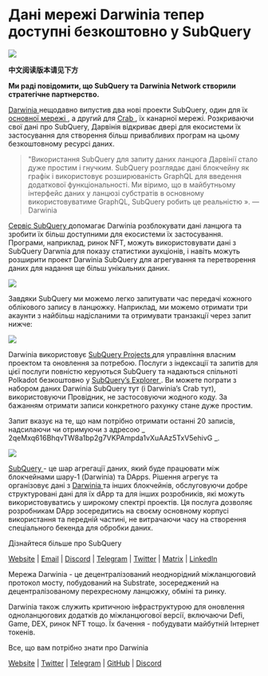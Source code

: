 # Дані мережі Darwinia тепер доступні безкоштовно у SubQuery

![](https://miro.medium.com/max/1400/0*7_sagAfI_wTKePuH)

**中文阅读版本请见下方**

**Ми раді повідомити, що SubQuery та Darwinia Network створили стратегічне партнерство.**

[ Darwinia ](https://darwinia.network/) нещодавно випустив два нові проекти SubQuery, один для їх [ основної мережі ](https://explorer.subquery.network/subquery/darwinia-network/darwinia), а другий для [ Crab ](https://explorer.subquery.network/subquery/darwinia-network/crab), їх канарної мережі. Розкриваючи свої дані про SubQuery, Дарвінія відкриває двері для екосистеми їх застосування для створення більш привабливих програм на цьому безкоштовному ресурсі даних.

> "Використання SubQuery для запиту даних ланцюга Дарвінії стало дуже простим і гнучким. SubQuery розглядає дані блокчейну як графік і використовує розширюваність GraphQL для введення додаткової функціональності. Ми віримо, що в майбутньому інтерфейс даних у ланцюзі субстратів в основному використовуватиме GraphQL, SubQuery робить це реальністю ». — Darwinia

[ Сервіс SubQuery ](https://subquery.network/) допомагає Darwinia розблокувати дані ланцюга та зробити їх більш доступними для екосистеми їх застосування. Програми, наприклад, ринок NFT, можуть використовувати дані з SubQuery Darwnia для показу статистики аукціонів, і навіть можуть розширити проект Darwinia SubQuery для агрегування та перетворення даних для надання ще більш унікальних даних.

![](https://miro.medium.com/max/1400/0*n2sGrQWOkIFXxMnq)

Завдяки SubQuery ми можемо легко запитувати час передачі кожного облікового запису в ланцюжку. Наприклад, ми можемо отримати три акаунти з найбільш надісланими та отримувати транзакції через запит нижче:

![](https://miro.medium.com/max/1400/0*gfS6ksjUL9fR9XA7)

Darwinia використовує [ SubQuery Projects ](https://project.subquery.network/) для управління власним проектом та оновлення за потребою. Послуги з індексації та запитів для цієї послуги повністю керуються SubQuery та надаються спільноті Polkadot безкоштовно у [ SubQuery’s Explorer ](https://explorer.subquery.network/). Ви можете пограти з набором даних Darwinia SubQuery тут (і Darwinia’s Crab тут), використовуючи Провідник, не застосовуючи жодного коду. За бажанням отримати записи конкретного рахунку стане дуже простим.

Запит вказує на те, що нам потрібно отримати останні 20 записів, надсилаючи чи отримуючи з адресою _ 2qeMxq616BhqvTW8a1bp2g7VKPAmpda1vXuAAz5TxV5ehivG _.

![](https://miro.medium.com/max/1400/0*z-9giNk4RnhxliYy)

[ SubQuery ](https://subquery.network/) - це шар агрегації даних, який буде працювати між блокчейнами шару-1 (Darwinia) та DApps. Рішення агрегує та організовує дані з [ Darwinia ](https://darwinia.network/) та інших блокчейнів, обслуговуючи добре структуровані дані для їх dApp та для інших розробників, які можуть використовуватись у широкому спектрі проектів. Ця послуга дозволяє розробникам DApp зосередитись на своєму основному корпусі використання та передній частині, не витрачаючи часу на створення спеціального бекенда для обробки даних.

Дізнайтеся більше про SubQuery

[Website](https://subquery.network/) | [Email](mailto:hello@subquery.network) | [Discord](https://discord.com/invite/78zg8aBSMG) | [Telegram](https://t.me/subquerynetwork) | [Twitter](https://twitter.com/subquerynetwork) | [Matrix](https://matrix.to/#/#subquery:matrix.org) | [LinkedIn](https://www.linkedin.com/company/subquery)

Мережа Darwinia - це децентралізований неоднорідний міжланцюговий протокол мосту, побудований на Substrate, зосереджений на децентралізованому перехресному ланцюжку, обміні та ринку.

Darwinia також служить критичною інфраструктурою для оновлення одноланцюгових додатків до міжланцюгової версії, включаючи Defi, Game, DEX, ринок NFT тощо. Їх бачення - побудувати майбутній Інтернет токенів.

Все, що вам потрібно знати про Darwinia

[Website](https://darwinia.network/) | [Twitter](https://twitter.com/DarwiniaNetwork) | [Telegram](https://t.me/DarwiniaNetwork) | [GitHub](https://github.com/darwinia-network) | [Discord](https://discord.gg/KMZVeyM)